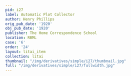 ```yaml
---
pid: i27
label: Automatic Plot Collector
author: Henry Phillips
orig_pub_date: '1920'
obj_pub_date: '1920'
publisher: The Home Correspondence School
location: RBML
case: '6'
order: '24'
layout: litai_item
collection: litai
thumbnail: "/img/derivatives/simple/i27/thumbnail.jpg"
full: "/img/derivatives/simple/i27/fullwidth.jpg"
---
```

